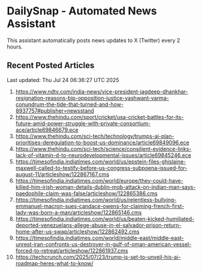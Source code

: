 # DailySnap - Automated News Assistant

This assistant automatically posts news updates to X (Twitter) every 2 hours.

## Recent Posted Articles

Last updated: Thu Jul 24 06:36:27 UTC 2025

1. https://www.ndtv.com/india-news/vice-president-jagdeep-dhankhar-resignation-reasons-bjp-opposition-justice-yashwant-varma-conundrum-the-tide-that-turned-and-how-8937757#publisher=newsstand
2. https://www.thehindu.com/sport/cricket/usa-cricket-battles-for-its-future-amid-power-struggle-with-private-consortium-ace/article69846679.ece
3. https://www.thehindu.com/sci-tech/technology/trumps-ai-plan-prioritises-deregulation-to-boost-us-dominance/article69849096.ece
4. https://www.thehindu.com/sci-tech/science/consilient-evidence-links-lack-of-vitamin-d-to-neurodevelopmental-issues/article69845246.ece
5. https://timesofindia.indiatimes.com/world/us/epstein-files-ghislaine-maxwell-called-to-testify-before-us-congress-subpoena-issued-for-august-11/articleshow/122867167.cms
6. https://timesofindia.indiatimes.com/world/europe/they-could-have-killed-him-irish-woman-details-dublin-mob-attack-on-indian-man-says-paedophile-claim-was-false/articleshow/122865386.cms
7. https://timesofindia.indiatimes.com/world/us/relentless-bullying-emmanuel-macron-sues-candace-owens-for-claiming-french-first-lady-was-born-a-man/articleshow/122865146.cms
8. https://timesofindia.indiatimes.com/world/us/beaten-kicked-humiliated-deported-venezuelans-allege-abuse-in-el-salvador-prison-return-home-after-us-swap/articleshow/122862492.cms
9. https://timesofindia.indiatimes.com/world/middle-east/middle-east-unrest-iran-confronts-us-destroyer-in-gulf-of-oman-american-vessel-forced-to-retreat/articleshow/122861937.cms
10. https://techcrunch.com/2025/07/23/trump-is-set-to-unveil-his-ai-roadmap-heres-what-to-know/
